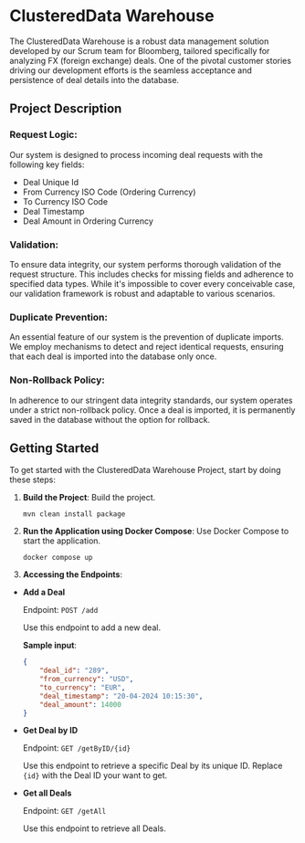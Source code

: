 # ClusteredData Warehouse

The ClusteredData Warehouse is a robust data management solution developed by our Scrum team for Bloomberg, tailored specifically for analyzing FX (foreign exchange) deals. One of the pivotal customer stories driving our development efforts is the seamless acceptance and persistence of deal details into the database.

## Project Description

### Request Logic:

Our system is designed to process incoming deal requests with the following key fields:

- Deal Unique Id
- From Currency ISO Code (Ordering Currency)
- To Currency ISO Code
- Deal Timestamp
- Deal Amount in Ordering Currency

### Validation:
To ensure data integrity, our system performs thorough validation of the request structure. This includes checks for missing fields and adherence to specified data types. While it's impossible to cover every conceivable case, our validation framework is robust and adaptable to various scenarios.

### Duplicate Prevention:
An essential feature of our system is the prevention of duplicate imports. We employ mechanisms to detect and reject identical requests, ensuring that each deal is imported into the database only once.

### Non-Rollback Policy:
In adherence to our stringent data integrity standards, our system operates under a strict non-rollback policy. Once a deal is imported, it is permanently saved in the database without the option for rollback.

## Getting Started
To get started with the ClusteredData Warehouse Project, start by doing these steps:

1. **Build the Project**: Build the project.

    ```shell
    mvn clean install package
    ```
   
2. **Run the Application using Docker Compose**: Use Docker Compose to start the application.

    ```shell
    docker compose up
    ```
   
3. **Accessing the Endpoints**:

- **Add a Deal**
    
    Endpoint: `POST /add`

    Use this endpoint to add a new deal. 

    **Sample input**:
    ```json
    {
        "deal_id": "289",
        "from_currency": "USD",
        "to_currency": "EUR",
        "deal_timestamp": "20-04-2024 10:15:30",
        "deal_amount": 14000
    }
    ```

- **Get Deal by ID**

  Endpoint: `GET /getByID/{id}`

  Use this endpoint to retrieve a specific Deal by its unique ID. Replace `{id}` with the Deal ID your want to get.


- **Get all Deals**

  Endpoint: `GET /getAll`

  Use this endpoint to retrieve all Deals.